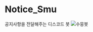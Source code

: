# Notice_Smu

공지사항을 전달해주는 디스코드 봇
![수뭉봇](https://user-images.githubusercontent.com/66160055/170988515-c6c2a51a-d5af-4846-9f7b-72399ddbb4e8.png)
